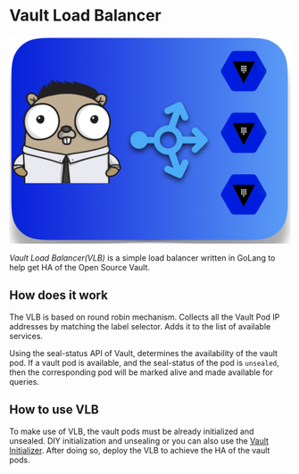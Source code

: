# Vault Load Balancer

![](go-vault-balancer.png)

*Vault Load Balancer(VLB)* is a simple load balancer written in GoLang to help get HA of the Open Source Vault.

## How does it work
The VLB is based on round robin mechanism. Collects all the Vault Pod IP addresses by matching the label selector. Adds it to the list of available services.

Using the seal-status API of Vault, determines the availability of the vault pod. If a vault pod is available, and the seal-status of the pod is `unsealed`, then the corresponding pod will be marked alive and made available for queries.

## How to use VLB

To make use of VLB, the vault pods must be already initialized and unsealed. DIY initialization and unsealing or you can also use the [Vault Initializer](https://github.com/gkarthiks/vault-initializer). After doing so, deploy the VLB to achieve the HA of the vault pods.
